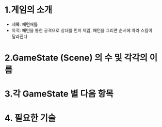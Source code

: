 # 1.게임의 소개

- 제목: 패턴배틀
- 목적: 패턴을 통한 공격으로 상대를 먼저 제압, 패턴을 그리면 순서에 따라 스킬이 달라진다




# 2.GameState (Scene) 의 수 및 각각의 이름






# 3.각 GameState 별 다음 항목




# 4. 필요한 기술



